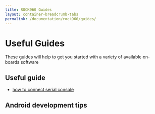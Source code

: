 ```yaml
---
title: ROCK960 Guides
layout: container-breadcrumb-tabs
permalink: /documentation/rock960/guides/
---
```

# Useful Guides

These guides will help to get you started with a variety of available on-boards software

## Useful guide

* [how to connect serial console](serial-console.md.html)


## Android development tips
